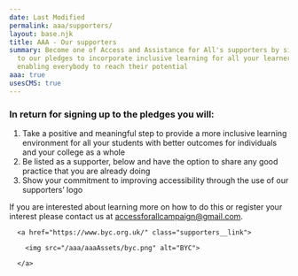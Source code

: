```yaml
---
date: Last Modified
permalink: aaa/supporters/
layout: base.njk
title: AAA - Our supporters
summary: Become one of Access and Assistance for All's supporters by signing up
  to our pledges to incorporate inclusive learning for all your learners,
  enabling everybody to reach their potential
aaa: true
usesCMS: true
---
```

### In return for signing up to the pledges you will:

1. Take a positive and meaningful step to provide a more inclusive learning environment for all your students with better outcomes for individuals and your college as a whole
2. Be listed as a supporter, below and have the option to share any good practice that you are already doing
3. Show your commitment to improving accessibility through the use of our supporters’ logo

If you are interested about learning more on how to do this or register your interest please contact us at [accessforallcampaign@gmail.com](mailto:accessforallcampaign@gmail.com).


      <a href="https://www.byc.org.uk/" class="supporters__link">

        <img src="/aaa/aaaAssets/byc.png" alt="BYC">
        
      </a>